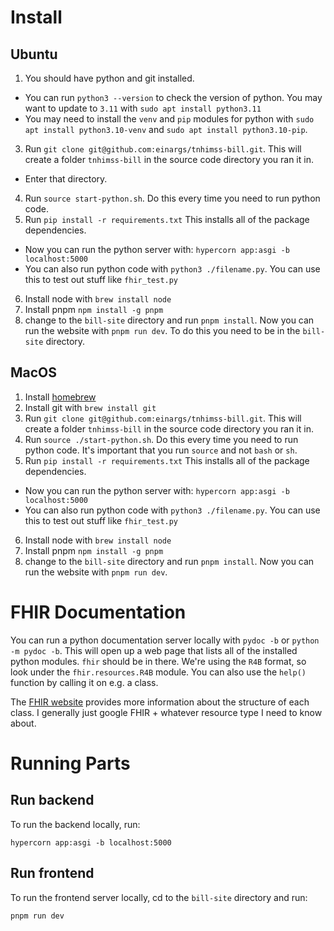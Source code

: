 # Install
## Ubuntu
1. You should have python and git installed.
  - You can run `python3 --version` to check the version of python. You may want
    to update to `3.11` with `sudo apt install python3.11`
  - You may need to install the `venv` and `pip` modules for python with
    `sudo apt install python3.10-venv` and
    `sudo apt install python3.10-pip`.
3. Run `git clone git@github.com:einargs/tnhimss-bill.git`. This will create a
  folder `tnhimss-bill` in the source code directory you ran it in.
  - Enter that directory.
4. Run `source start-python.sh`. Do this every time you need to run python code.
5. Run `pip install -r requirements.txt` This installs all of the package
  dependencies.
  - Now you can run the python server with: `hypercorn app:asgi -b localhost:5000`
  - You can also run python code with `python3 ./filename.py`. You can use this
    to test out stuff like `fhir_test.py`
6. Install node with `brew install node`
7. Install pnpm `npm install -g pnpm`
8. change to the `bill-site` directory and run `pnpm install`. Now you can run
  the website with `pnpm run dev`. To do this you need to be in the `bill-site`
  directory.

## MacOS
1. Install [homebrew](https://brew.sh/)
2. Install git with `brew install git`
3. Run `git clone git@github.com:einargs/tnhimss-bill.git`. This will create a
  folder `tnhimss-bill` in the source code directory you ran it in.
4. Run `source ./start-python.sh`. Do this every time you need to run python code.
  It's important that you run `source` and not `bash` or `sh`.
5. Run `pip install -r requirements.txt` This installs all of the package
  dependencies.
  - Now you can run the python server with: `hypercorn app:asgi -b localhost:5000`
  - You can also run python code with `python3 ./filename.py`. You can use this
    to test out stuff like `fhir_test.py`
6. Install node with `brew install node`
7. Install pnpm `npm install -g pnpm`
8. change to the `bill-site` directory and run `pnpm install`. Now you can run
  the website with `pnpm run dev`.

# FHIR Documentation
You can run a python documentation server locally with `pydoc -b` or
`python -m pydoc -b`.  This will open up a web page that lists all of the
installed python modules. `fhir` should be in there. We're using the `R4B`
format, so look under the `fhir.resources.R4B` module. You can also use the
`help()` function by calling it on e.g. a class.

The [FHIR website](https://www.hl7.org/fhir/) provides more information about
the structure of each class. I generally just google FHIR + whatever resource
type I need to know about.

# Running Parts
## Run backend
To run the backend locally, run:
```
hypercorn app:asgi -b localhost:5000
```

## Run frontend
To run the frontend server locally, cd to the `bill-site` directory and
run:
```
pnpm run dev
```
